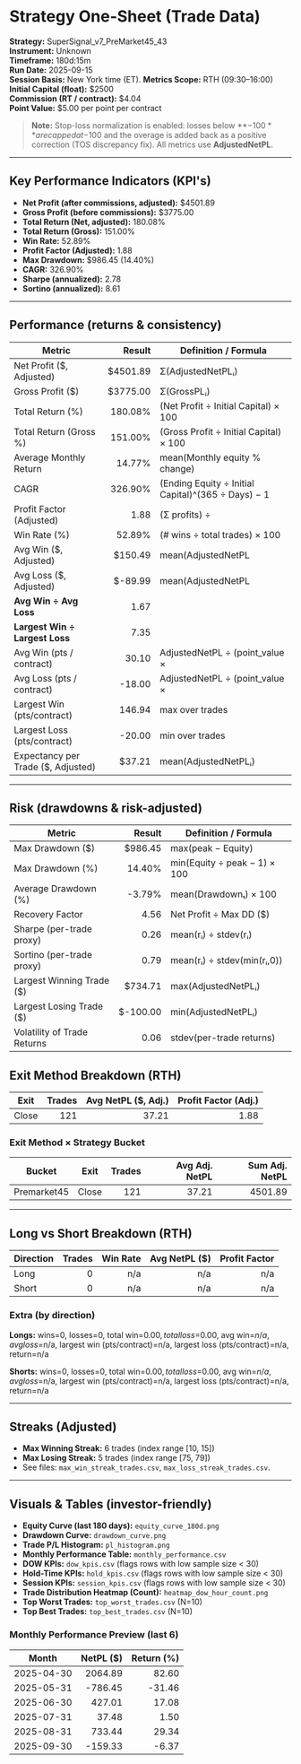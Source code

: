 
# Strategy One-Sheet (Trade Data)

**Strategy:** SuperSignal_v7_PreMarket45_43  
**Instrument:** Unknown  
**Timeframe:** 180d:15m  
**Run Date:** 2025-09-15  
**Session Basis:** New York time (ET). **Metrics Scope:** RTH (09:30–16:00)  
**Initial Capital (float):** $2500  
**Commission (RT / contract):** $4.04  
**Point Value:** $5.00 per point per contract

> **Note:** Stop-loss normalization is enabled: losses below **−$100** are capped at −$100 and the overage is added back as a positive correction (TOS discrepancy fix). All metrics use **AdjustedNetPL**.

---

## Key Performance Indicators (KPI's)
- **Net Profit (after commissions, adjusted):** $4501.89
- **Gross Profit (before commissions):** $3775.00
- **Total Return (Net, adjusted):** 180.08%
- **Total Return (Gross):** 151.00%
- **Win Rate:** 52.89%
- **Profit Factor (Adjusted):** 1.88
- **Max Drawdown:** $986.45 (14.40%)
- **CAGR:** 326.90%
- **Sharpe (annualized):** 2.78
- **Sortino (annualized):** 8.61

---

## Performance (returns & consistency)
| Metric | Result | Definition / Formula |
|---|---:|---|
| Net Profit ($, Adjusted) | $4501.89 | Σ(AdjustedNetPLᵢ) |
| Gross Profit ($) | $3775.00 | Σ(GrossPLᵢ) |
| Total Return (%) | 180.08% | (Net Profit ÷ Initial Capital) × 100 |
| Total Return (Gross %) | 151.00% | (Gross Profit ÷ Initial Capital) × 100 |
| Average Monthly Return | 14.77% | mean(Monthly equity % change) |
| CAGR | 326.90% | (Ending Equity ÷ Initial Capital)^(365 ÷ Days) − 1 |
| Profit Factor (Adjusted) | 1.88 | (Σ profits) ÷ |Σ losses| |
| Win Rate (%) | 52.89% | (# wins ÷ total trades) × 100 |
| Avg Win ($, Adjusted) | $150.49 | mean(AdjustedNetPL | >0) |
| Avg Loss ($, Adjusted) | $-89.99 | mean(AdjustedNetPL | <0) |
| **Avg Win ÷ Avg Loss** | 1.67 | |Avg Win| ÷ |Avg Loss| |
| **Largest Win ÷ Largest Loss** | 7.35 | |Largest Win| ÷ |Largest Loss| |
| Avg Win (pts / contract) | 30.10 | AdjustedNetPL ÷ (point_value × |Qty|) |
| Avg Loss (pts / contract) | -18.00 | AdjustedNetPL ÷ (point_value × |Qty|) |
| Largest Win (pts/contract) | 146.94 | max over trades |
| Largest Loss (pts/contract) | -20.00 | min over trades |
| Expectancy per Trade ($, Adjusted) | $37.21 | mean(AdjustedNetPLᵢ) |

---

## Risk (drawdowns & risk-adjusted)
| Metric | Result | Definition / Formula |
|---|---:|---|
| Max Drawdown ($) | $986.45 | max(peak − Equity) |
| Max Drawdown (%) | 14.40% | min(Equity ÷ peak − 1) × 100 |
| Average Drawdown (%) | -3.79% | mean(Drawdownₜ) × 100 |
| Recovery Factor | 4.56 | Net Profit ÷ Max DD ($) |
| Sharpe (per-trade proxy) | 0.26 | mean(rᵢ) ÷ stdev(rᵢ) |
| Sortino (per-trade proxy) | 0.79 | mean(rᵢ) ÷ stdev(min(rᵢ,0)) |
| Largest Winning Trade ($) | $734.71 | max(AdjustedNetPLᵢ) |
| Largest Losing Trade ($) | $-100.00 | min(AdjustedNetPLᵢ) |
| Volatility of Trade Returns | 0.06 | stdev(per-trade returns) |

## Exit Method Breakdown (RTH)
| Exit | Trades | Avg NetPL ($, Adj.) | Profit Factor (Adj.) |
|---|---:|---:|---:|
| Close | 121 | 37.21 | 1.88 |

### Exit Method × Strategy Bucket
| Bucket | Exit | Trades | Avg Adj. NetPL | Sum Adj. NetPL |
|---|---|---:|---:|---:|
| Premarket45 | Close | 121 | 37.21 | 4501.89 |

---

## Long vs Short Breakdown (RTH)
| Direction | Trades | Win Rate | Avg NetPL ($) | Profit Factor |
|---|---:|---:|---:|---:|
| Long | 0 | n/a | n/a | n/a |
| Short | 0 | n/a | n/a | n/a |

### Extra (by direction)
**Longs:** wins=0, losses=0, total win=$0.00, total loss=$0.00, avg win=$n/a, avg loss=$n/a, largest win (pts/contract)=n/a, largest loss (pts/contract)=n/a, return=n/a

**Shorts:** wins=0, losses=0, total win=$0.00, total loss=$0.00, avg win=$n/a, avg loss=$n/a, largest win (pts/contract)=n/a, largest loss (pts/contract)=n/a, return=n/a

---

## Streaks (Adjusted)
- **Max Winning Streak:** 6 trades (index range [10, 15])
- **Max Losing Streak:** 5 trades (index range [75, 79])
- See files: `max_win_streak_trades.csv`, `max_loss_streak_trades.csv`.

---

## Visuals & Tables (investor-friendly)
- **Equity Curve (last 180 days):** `equity_curve_180d.png`
- **Drawdown Curve:** `drawdown_curve.png`
- **Trade P/L Histogram:** `pl_histogram.png`
- **Monthly Performance Table:** `monthly_performance.csv`
- **DOW KPIs:** `dow_kpis.csv` (flags rows with low sample size < 30)
- **Hold-Time KPIs:** `hold_kpis.csv` (flags rows with low sample size < 30)
- **Session KPIs:** `session_kpis.csv` (flags rows with low sample size < 30)
- **Trade Distribution Heatmap (Count):** `heatmap_dow_hour_count.png`
- **Top Worst Trades:** `top_worst_trades.csv` (N=10)
- **Top Best Trades:** `top_best_trades.csv` (N=10)

### Monthly Performance Preview (last 6)
| Month | NetPL ($) | Return (%) |
|---|---:|---:|
| 2025-04-30 | 2064.89 | 82.60 |
| 2025-05-31 | -786.45 | -31.46 |
| 2025-06-30 | 427.01 | 17.08 |
| 2025-07-31 | 37.48 | 1.50 |
| 2025-08-31 | 733.44 | 29.34 |
| 2025-09-30 | -159.33 | -6.37 |
